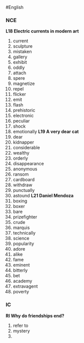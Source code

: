 #English 
### NCE
**L18 Electric currents in modern art**
1. current
2. sculpture
3. mistaken
4. gallery
5. exhibit
6. oddly
7. attach
8. spere
9. magnetize
10. repel
11. flicker
12. emit
13. flash
14. prehistoric
15. electronic
16. peculiar
17. shock
18. emotionally
**L19 A very dear cat**
1. dear
2. kidnapper
3. considerable
4. wealthy
5. orderly
6. disappearance
7. anonymous
8. ransom
9. cardboard
10. withdraw
11. punctually
12. astound
**L21 Daniel Mendoza**
1. boxing
2. boxer
3. bare
4. prizefighter
5. crude
6. marquis
7. technically
8. science
9. popularity
10. adore
11. alike
12. fame
13. eminent
14. bitterly
15. bet
16. academy
17. extravagent
18. poverty
### IC
**RI Why do friendships end?**
1. refer to 
2. mystery
3. 